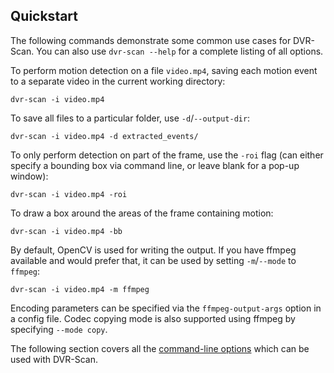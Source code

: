 

## Quickstart

The following commands demonstrate some common use cases for DVR-Scan. You can also use `dvr-scan --help` for a complete listing of all options.

To perform motion detection on a file `video.mp4`, saving each motion event to a separate video in the current working directory:

    dvr-scan -i video.mp4

To save all files to a particular folder, use `-d`/`--output-dir`:

    dvr-scan -i video.mp4 -d extracted_events/

To only perform detection on part of the frame, use the `-roi` flag (can either specify a bounding box via command line, or leave blank for a pop-up window):

    dvr-scan -i video.mp4 -roi

To draw a box around the areas of the frame containing motion:

    dvr-scan -i video.mp4 -bb

By default, OpenCV is used for writing the output. If you have ffmpeg available and would prefer that, it can be used by setting `-m`/`--mode` to `ffmpeg`:

    dvr-scan -i video.mp4 -m ffmpeg

Encoding parameters can be specified via the `ffmpeg-output-args` option in a config file.  Codec copying mode is also supported using ffmpeg by specifying `--mode copy`.

The following section covers all the [command-line options](options.md) which can be used with DVR-Scan.
